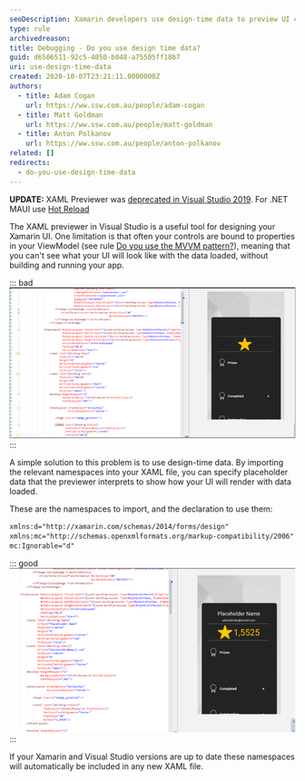 ```yaml
---
seoDescription: Xamarin developers use design-time data to preview UI controls bound to ViewModels, ensuring a more accurate design experience.
type: rule
archivedreason:
title: Debugging - Do you use design time data?
guid: d6506511-92c5-4050-b048-a75505ff18b7
uri: use-design-time-data
created: 2020-10-07T23:21:11.0000000Z
authors:
  - title: Adam Cogan
    url: https://ww.ssw.com.au/people/adam-cogan
  - title: Matt Goldman
    url: https://ww.ssw.com.au/people/matt-goldman
  - title: Anton Polkanov
    url: https://ww.ssw.com.au/people/anton-polkanov
related: []
redirects:
  - do-you-use-design-time-data
---
```


**UPDATE:** XAML Previewer was [deprecated in Visual Studio 2019](https://learn.microsoft.com/en-us/xamarin/xamarin-forms/xaml/xaml-previewer/?pivots=windows). For .NET MAUI use [Hot Reload](/use-hot-reload)

The XAML previewer in Visual Studio is a useful tool for designing your Xamarin UI. One limitation is that often your controls are bound to properties in your ViewModel (see rule [Do you use the MVVM pattern?](/use-mvvm-pattern)), meaning that you can't see what your UI will look like with the data loaded, without building and running your app.

<!--endintro-->

::: bad  
![Figure: Bad example - Screenshot of XAML previewer with blank controls](design-time-bad.png)  
:::

A simple solution to this problem is to use design-time data. By importing the relevant namespaces into your XAML file, you can specify placeholder data that the previewer interprets to show how your UI will render with data loaded.

These are the namespaces to import, and the declaration to use them:

```xml
xmlns:d="http://xamarin.com/schemas/2014/forms/design"
xmlns:mc="http://schemas.openxmlformats.org/markup-compatibility/2006"
mc:Ignorable="d"
```

::: good  
![Figure: Good example - Screenshot of XAML previewer with design-time data](design-time-good.png)  
:::

If your Xamarin and Visual Studio versions are up to date these namespaces will automatically be included in any new XAML file.
